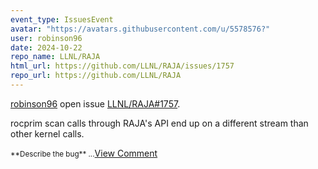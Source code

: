 ```yaml
---
event_type: IssuesEvent
avatar: "https://avatars.githubusercontent.com/u/5578576?"
user: robinson96
date: 2024-10-22
repo_name: LLNL/RAJA
html_url: https://github.com/LLNL/RAJA/issues/1757
repo_url: https://github.com/LLNL/RAJA
---
```


<a href='https://github.com/robinson96' target='_blank'>robinson96</a> open issue <a href='https://github.com/LLNL/RAJA/issues/1757' target='_blank'>LLNL/RAJA#1757</a>.

<p>rocprim scan calls through RAJA's API end up on a different stream than other kernel calls. </p><small>**Describe the bug**...</small><a href='https://github.com/LLNL/RAJA/issues/1757' target='_blank'>View Comment</a>
